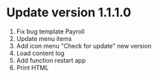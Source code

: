 # Update version 1.1.1.0
1. Fix bug template Payroll
2. Update menu items
3. Add icon menu "Check for update" new version
4. Load content log
6. Add function restart app
7. Print HTML
